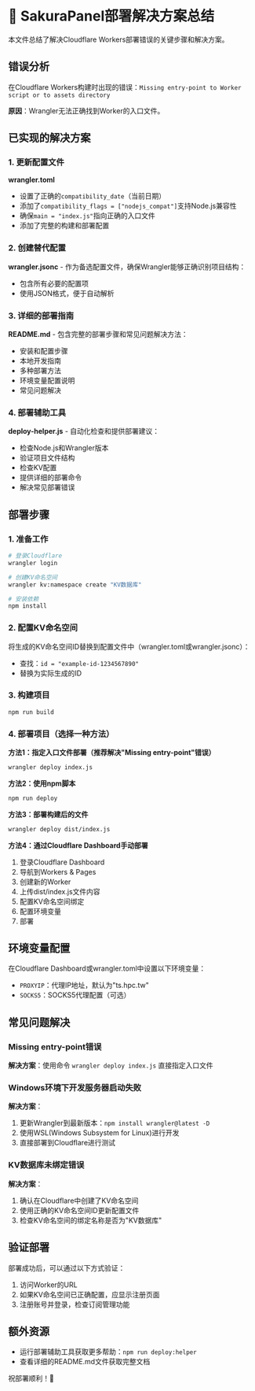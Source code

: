 # 🌸 SakuraPanel部署解决方案总结

本文件总结了解决Cloudflare Workers部署错误的关键步骤和解决方案。

## 错误分析

在Cloudflare Workers构建时出现的错误：`Missing entry-point to Worker script or to assets directory`

**原因**：Wrangler无法正确找到Worker的入口文件。

## 已实现的解决方案

### 1. 更新配置文件

**wrangler.toml**
- 设置了正确的`compatibility_date`（当前日期）
- 添加了`compatibility_flags = ["nodejs_compat"]`支持Node.js兼容性
- 确保`main = "index.js"`指向正确的入口文件
- 添加了完整的构建和部署配置

### 2. 创建替代配置

**wrangler.jsonc** - 作为备选配置文件，确保Wrangler能够正确识别项目结构：
- 包含所有必要的配置项
- 使用JSON格式，便于自动解析

### 3. 详细的部署指南

**README.md** - 包含完整的部署步骤和常见问题解决方法：
- 安装和配置步骤
- 本地开发指南
- 多种部署方法
- 环境变量配置说明
- 常见问题解决

### 4. 部署辅助工具

**deploy-helper.js** - 自动化检查和提供部署建议：
- 检查Node.js和Wrangler版本
- 验证项目文件结构
- 检查KV配置
- 提供详细的部署命令
- 解决常见部署错误

## 部署步骤

### 1. 准备工作
```bash
# 登录Cloudflare
wrangler login

# 创建KV命名空间
wrangler kv:namespace create "KV数据库"

# 安装依赖
npm install
```

### 2. 配置KV命名空间

将生成的KV命名空间ID替换到配置文件中（wrangler.toml或wrangler.jsonc）：
- 查找：`id = "example-id-1234567890"`
- 替换为实际生成的ID

### 3. 构建项目
```bash
npm run build
```

### 4. 部署项目（选择一种方法）

**方法1：指定入口文件部署（推荐解决"Missing entry-point"错误）**
```bash
wrangler deploy index.js
```

**方法2：使用npm脚本**
```bash
npm run deploy
```

**方法3：部署构建后的文件**
```bash
wrangler deploy dist/index.js
```

**方法4：通过Cloudflare Dashboard手动部署**
1. 登录Cloudflare Dashboard
2. 导航到Workers & Pages
3. 创建新的Worker
4. 上传dist/index.js文件内容
5. 配置KV命名空间绑定
6. 配置环境变量
7. 部署

## 环境变量配置

在Cloudflare Dashboard或wrangler.toml中设置以下环境变量：
- `PROXYIP`：代理IP地址，默认为"ts.hpc.tw"
- `SOCKS5`：SOCKS5代理配置（可选）

## 常见问题解决

### Missing entry-point错误
**解决方案**：使用命令 `wrangler deploy index.js` 直接指定入口文件

### Windows环境下开发服务器启动失败
**解决方案**：
1. 更新Wrangler到最新版本：`npm install wrangler@latest -D`
2. 使用WSL(Windows Subsystem for Linux)进行开发
3. 直接部署到Cloudflare进行测试

### KV数据库未绑定错误
**解决方案**：
1. 确认在Cloudflare中创建了KV命名空间
2. 使用正确的KV命名空间ID更新配置文件
3. 检查KV命名空间的绑定名称是否为"KV数据库"

## 验证部署

部署成功后，可以通过以下方式验证：
1. 访问Worker的URL
2. 如果KV命名空间已正确配置，应显示注册页面
3. 注册账号并登录，检查订阅管理功能

## 额外资源

- 运行部署辅助工具获取更多帮助：`npm run deploy:helper`
- 查看详细的README.md文件获取完整文档

祝部署顺利！🌸